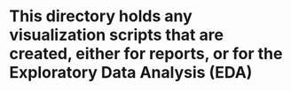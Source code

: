 # This directory holds any visualization scripts that are created, either for reports, or for the Exploratory Data Analysis (EDA)
